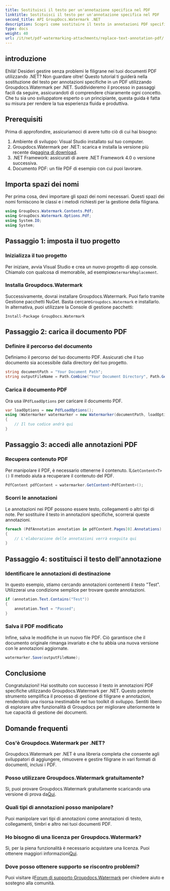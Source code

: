 ```yaml
---
title: Sostituisci il testo per un'annotazione specifica nel PDF
linktitle: Sostituisci il testo per un'annotazione specifica nel PDF
second_title: API GroupDocs.Watermark .NET
description: Scopri come sostituire il testo in annotazioni PDF specifiche utilizzando Groupdocs.Watermark per .NET con questo tutorial completo passo dopo passo.
type: docs
weight: 40
url: /it/net/pdf-watermarking-attachments/replace-text-annotation-pdf/
---
```

## introduzione
Ehilà! Desideri gestire senza problemi le filigrane nei tuoi documenti PDF utilizzando .NET? Non guardare oltre! Questo tutorial ti guiderà nella sostituzione del testo per annotazioni specifiche in un PDF utilizzando Groupdocs.Watermark per .NET. Suddivideremo il processo in passaggi facili da seguire, assicurandoti di comprendere chiaramente ogni concetto. Che tu sia uno sviluppatore esperto o un principiante, questa guida è fatta su misura per rendere la tua esperienza fluida e produttiva.
## Prerequisiti
Prima di approfondire, assicuriamoci di avere tutto ciò di cui hai bisogno:
1. Ambiente di sviluppo: Visual Studio installato sul tuo computer.
2.  Groupdocs.Watermark per .NET: scarica e installa la versione più recente da[pagina di download](https://releases.groupdocs.com/Watermark/net/).
3. .NET Framework: assicurati di avere .NET Framework 4.0 o versione successiva.
4. Documento PDF: un file PDF di esempio con cui puoi lavorare.
## Importa spazi dei nomi
Per prima cosa, devi importare gli spazi dei nomi necessari. Questi spazi dei nomi forniscono le classi e i metodi richiesti per la gestione della filigrana.
```csharp
using GroupDocs.Watermark.Contents.Pdf;
using GroupDocs.Watermark.Options.Pdf;
using System.IO;
using System;
```
## Passaggio 1: imposta il tuo progetto
### Inizializza il tuo progetto
Per iniziare, avvia Visual Studio e crea un nuovo progetto di app console. Chiamalo con qualcosa di memorabile, ad esempio`WatermarkReplacement`.
### Installa Groupdocs.Watermark
 Successivamente, dovrai installare Groupdocs.Watermark. Puoi farlo tramite Gestione pacchetti NuGet. Basta cercare`Groupdocs.Watermark` e installarlo. In alternativa, puoi utilizzare la Console di gestione pacchetti:
```shell
Install-Package GroupDocs.Watermark
```
## Passaggio 2: carica il documento PDF
### Definire il percorso del documento
Definiamo il percorso del tuo documento PDF. Assicurati che il tuo documento sia accessibile dalla directory del tuo progetto.
```csharp
string documentPath = "Your Document Path";
string outputFileName = Path.Combine("Your Document Directory", Path.GetFileName(documentPath));
```
### Carica il documento PDF
 Ora usa il`PdfLoadOptions` per caricare il documento PDF.
```csharp
var loadOptions = new PdfLoadOptions();
using (Watermarker watermarker = new Watermarker(documentPath, loadOptions))
{
    // Il tuo codice andrà qui
}
```
## Passaggio 3: accedi alle annotazioni PDF
### Recupera contenuto PDF
 Per manipolare il PDF, è necessario ottenerne il contenuto. IL`GetContent<T>()` Il metodo aiuta a recuperare il contenuto del PDF.
```csharp
PdfContent pdfContent = watermarker.GetContent<PdfContent>();
```
### Scorri le annotazioni
Le annotazioni nei PDF possono essere testo, collegamenti o altri tipi di note. Per sostituire il testo in annotazioni specifiche, scorrerai queste annotazioni.
```csharp
foreach (PdfAnnotation annotation in pdfContent.Pages[0].Annotations)
{
    // L'elaborazione delle annotazioni verrà eseguita qui
}
```
## Passaggio 4: sostituisci il testo dell'annotazione
### Identificare le annotazioni di destinazione
In questo esempio, stiamo cercando annotazioni contenenti il testo "Test". Utilizzerai una condizione semplice per trovare queste annotazioni.
```csharp
if (annotation.Text.Contains("Test"))
{
    annotation.Text = "Passed";
}
```
### Salva il PDF modificato
Infine, salva le modifiche in un nuovo file PDF. Ciò garantisce che il documento originale rimanga invariato e che tu abbia una nuova versione con le annotazioni aggiornate.
```csharp
watermarker.Save(outputFileName);
```

## Conclusione
Congratulazioni! Hai sostituito con successo il testo in annotazioni PDF specifiche utilizzando Groupdocs.Watermark per .NET. Questo potente strumento semplifica il processo di gestione di filigrane e annotazioni, rendendolo una risorsa inestimabile nel tuo toolkit di sviluppo. Sentiti libero di esplorare altre funzionalità di Groupdocs per migliorare ulteriormente le tue capacità di gestione dei documenti.
## Domande frequenti
### Cos'è Groupdocs.Watermark per .NET?
Groupdocs.Watermark per .NET è una libreria completa che consente agli sviluppatori di aggiungere, rimuovere e gestire filigrane in vari formati di documenti, inclusi i PDF.
### Posso utilizzare Groupdocs.Watermark gratuitamente?
 Sì, puoi provare Groupdocs.Watermark gratuitamente scaricando una versione di prova da[Qui](https://releases.groupdocs.com/).
### Quali tipi di annotazioni posso manipolare?
Puoi manipolare vari tipi di annotazioni come annotazioni di testo, collegamenti, timbri e altro nei tuoi documenti PDF.
### Ho bisogno di una licenza per Groupdocs.Watermark?
 Sì, per la piena funzionalità è necessario acquistare una licenza. Puoi ottenere maggiori informazioni[Qui](https://purchase.groupdocs.com/buy).
### Dove posso ottenere supporto se riscontro problemi?
 Puoi visitare il[Forum di supporto Groupdocs.Watermark](https://forum.groupdocs.com/c/watermark/19) per chiedere aiuto e sostegno alla comunità.
